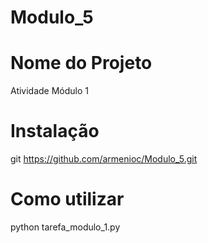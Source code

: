 # Modulo_5
# Nome do Projeto
Atividade Módulo 1
# Instalação
git https://github.com/armenioc/Modulo_5.git
# Como utilizar
python tarefa_modulo_1.py

